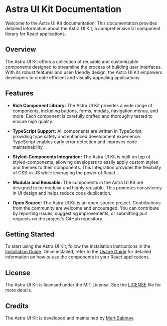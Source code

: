 # Astra UI Kit Documentation

Welcome to the Astra UI Kit documentation! This documentation provides detailed information about the Astra UI Kit, a comprehensive UI component library for React applications.

## Overview

The Astra UI Kit offers a collection of reusable and customizable components designed to streamline the process of building user interfaces. With its robust features and user-friendly design, the Astra UI Kit empowers developers to create efficient and visually appealing applications.

## Features

- **Rich Component Library:** The Astra UI Kit provides a wide range of components, including buttons, forms, modals, navigation menus, and more. Each component is carefully crafted and thoroughly tested to ensure high quality.

- **TypeScript Support:** All components are written in TypeScript, providing type safety and enhanced development experience. TypeScript enables early error detection and improves code maintainability.

- **Styled-Components Integration:** The Astra UI Kit is built on top of styled-components, allowing developers to easily apply custom styles and themes to their components. This integration provides the flexibility of CSS-in-JS while leveraging the power of React.

- **Modular and Reusable:** The components in the Astra UI Kit are designed to be modular and highly reusable. This promotes consistency in UI design and helps reduce code duplication.

- **Open Source:** The Astra UI Kit is an open-source project. Contributions from the community are welcome and encouraged. You can contribute by reporting issues, suggesting improvements, or submitting pull requests on the project's GitHub repository.

## Getting Started

To start using the Astra UI Kit, follow the installation instructions in the [Installation Guide](./installation.md). Once installed, refer to the [Usage Guide](./usage.md) for detailed information on how to use the components in your React applications.

## License

The Astra UI Kit is licensed under the MIT License. See the [LICENSE](./LICENSE) file for more details.

## Credits

The Astra UI Kit is developed and maintained by [Mert Sabinov](https://www.mertsabinov.com).
